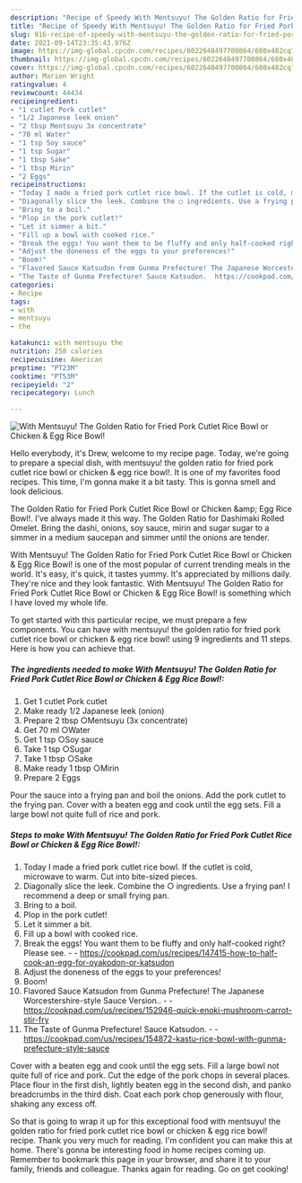 ```yaml
---
description: "Recipe of Speedy With Mentsuyu! The Golden Ratio for Fried Pork Cutlet Rice Bowl or Chicken &amp;amp; Egg Rice Bowl!"
title: "Recipe of Speedy With Mentsuyu! The Golden Ratio for Fried Pork Cutlet Rice Bowl or Chicken &amp;amp; Egg Rice Bowl!"
slug: 916-recipe-of-speedy-with-mentsuyu-the-golden-ratio-for-fried-pork-cutlet-rice-bowl-or-chicken-and-amp-egg-rice-bowl
date: 2021-09-14T23:35:43.976Z
image: https://img-global.cpcdn.com/recipes/6022648497700864/680x482cq70/with-mentsuyu-the-golden-ratio-for-fried-pork-cutlet-rice-bowl-or-chicken-egg-rice-bowl-recipe-main-photo.jpg
thumbnail: https://img-global.cpcdn.com/recipes/6022648497700864/680x482cq70/with-mentsuyu-the-golden-ratio-for-fried-pork-cutlet-rice-bowl-or-chicken-egg-rice-bowl-recipe-main-photo.jpg
cover: https://img-global.cpcdn.com/recipes/6022648497700864/680x482cq70/with-mentsuyu-the-golden-ratio-for-fried-pork-cutlet-rice-bowl-or-chicken-egg-rice-bowl-recipe-main-photo.jpg
author: Marion Wright
ratingvalue: 4
reviewcount: 44434
recipeingredient:
- "1 cutlet Pork cutlet"
- "1/2 Japanese leek onion"
- "2 tbsp Mentsuyu 3x concentrate"
- "70 ml Water"
- "1 tsp Soy sauce"
- "1 tsp Sugar"
- "1 tbsp Sake"
- "1 tbsp Mirin"
- "2 Eggs"
recipeinstructions:
- "Today I made a fried pork cutlet rice bowl. If the cutlet is cold, microwave to warm. Cut into bite-sized pieces."
- "Diagonally slice the leek. Combine the ○ ingredients. Use a frying pan! I recommend a deep or small frying pan."
- "Bring to a boil."
- "Plop in the pork cutlet!"
- "Let it simmer a bit."
- "Fill up a bowl with cooked rice."
- "Break the eggs! You want them to be fluffy and only half-cooked right? Please see.  https://cookpad.com/us/recipes/147415-how-to-half-cook-an-egg-for-oyakodon-or-katsudon"
- "Adjust the doneness of the eggs to your preferences!"
- "Boom!"
- "Flavored Sauce Katsudon from Gunma Prefecture! The Japanese Worcestershire-style Sauce Version..  https://cookpad.com/us/recipes/152946-quick-enoki-mushroom-carrot-stir-fry"
- "The Taste of Gunma Prefecture! Sauce Katsudon.  https://cookpad.com/us/recipes/154872-kastu-rice-bowl-with-gunma-prefecture-style-sauce"
categories:
- Recipe
tags:
- with
- mentsuyu
- the

katakunci: with mentsuyu the 
nutrition: 258 calories
recipecuisine: American
preptime: "PT23M"
cooktime: "PT53M"
recipeyield: "2"
recipecategory: Lunch

---
```



![With Mentsuyu! The Golden Ratio for Fried Pork Cutlet Rice Bowl or Chicken &amp; Egg Rice Bowl!](https://img-global.cpcdn.com/recipes/6022648497700864/680x482cq70/with-mentsuyu-the-golden-ratio-for-fried-pork-cutlet-rice-bowl-or-chicken-egg-rice-bowl-recipe-main-photo.jpg)

Hello everybody, it's Drew, welcome to my recipe page. Today, we're going to prepare a special dish, with mentsuyu! the golden ratio for fried pork cutlet rice bowl or chicken &amp; egg rice bowl!. It is one of my favorites food recipes. This time, I'm gonna make it a bit tasty. This is gonna smell and look delicious.

The Golden Ratio for Fried Pork Cutlet Rice Bowl or Chicken &amp;amp; Egg Rice Bowl!. I&#39;ve always made it this way. The Golden Ratio for Dashimaki Rolled Omelet. Bring the dashi, onions, soy sauce, mirin and sugar sugar to a simmer in a medium saucepan and simmer until the onions are tender.

With Mentsuyu! The Golden Ratio for Fried Pork Cutlet Rice Bowl or Chicken &amp; Egg Rice Bowl! is one of the most popular of current trending meals in the world. It's easy, it's quick, it tastes yummy. It's appreciated by millions daily. They're nice and they look fantastic. With Mentsuyu! The Golden Ratio for Fried Pork Cutlet Rice Bowl or Chicken &amp; Egg Rice Bowl! is something which I have loved my whole life.


To get started with this particular recipe, we must prepare a few components. You can have with mentsuyu! the golden ratio for fried pork cutlet rice bowl or chicken &amp; egg rice bowl! using 9 ingredients and 11 steps. Here is how you can achieve that.

<!--inarticleads1-->

##### The ingredients needed to make With Mentsuyu! The Golden Ratio for Fried Pork Cutlet Rice Bowl or Chicken &amp; Egg Rice Bowl!:

1. Get 1 cutlet Pork cutlet
1. Make ready 1/2 Japanese leek (onion)
1. Prepare 2 tbsp ○Mentsuyu (3x concentrate)
1. Get 70 ml ○Water
1. Get 1 tsp ○Soy sauce
1. Take 1 tsp ○Sugar
1. Take 1 tbsp ○Sake
1. Make ready 1 tbsp ○Mirin
1. Prepare 2 Eggs


Pour the sauce into a frying pan and boil the onions. Add the pork cutlet to the frying pan. Cover with a beaten egg and cook until the egg sets. Fill a large bowl not quite full of rice and pork. 

<!--inarticleads2-->

##### Steps to make With Mentsuyu! The Golden Ratio for Fried Pork Cutlet Rice Bowl or Chicken &amp; Egg Rice Bowl!:

1. Today I made a fried pork cutlet rice bowl. If the cutlet is cold, microwave to warm. Cut into bite-sized pieces.
1. Diagonally slice the leek. Combine the ○ ingredients. Use a frying pan! I recommend a deep or small frying pan.
1. Bring to a boil.
1. Plop in the pork cutlet!
1. Let it simmer a bit.
1. Fill up a bowl with cooked rice.
1. Break the eggs! You want them to be fluffy and only half-cooked right? Please see. -  - https://cookpad.com/us/recipes/147415-how-to-half-cook-an-egg-for-oyakodon-or-katsudon
1. Adjust the doneness of the eggs to your preferences!
1. Boom!
1. Flavored Sauce Katsudon from Gunma Prefecture! The Japanese Worcestershire-style Sauce Version.. -  - https://cookpad.com/us/recipes/152946-quick-enoki-mushroom-carrot-stir-fry
1. The Taste of Gunma Prefecture! Sauce Katsudon. -  - https://cookpad.com/us/recipes/154872-kastu-rice-bowl-with-gunma-prefecture-style-sauce


Cover with a beaten egg and cook until the egg sets. Fill a large bowl not quite full of rice and pork. Cut the edge of the pork chops in several places. Place flour in the first dish, lightly beaten egg in the second dish, and panko breadcrumbs in the third dish. Coat each pork chop generously with flour, shaking any excess off. 

So that is going to wrap it up for this exceptional food with mentsuyu! the golden ratio for fried pork cutlet rice bowl or chicken &amp; egg rice bowl! recipe. Thank you very much for reading. I'm confident you can make this at home. There's gonna be interesting food in home recipes coming up. Remember to bookmark this page in your browser, and share it to your family, friends and colleague. Thanks again for reading. Go on get cooking!
